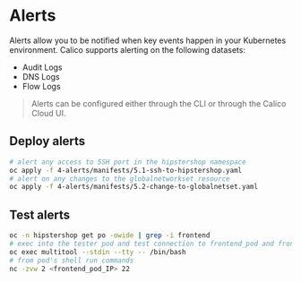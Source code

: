 # Alerts

Alerts allow you to be notified when key events happen in your Kubernetes environment. Calico supports alerting on the following datasets:

- Audit Logs
- DNS Logs
- Flow Logs

>Alerts can be configured either through the CLI or through the Calico Cloud UI.

## Deploy alerts

```bash
# alert any access to SSH port in the hipstershop namespace
oc apply -f 4-alerts/manifests/5.1-ssh-to-hipstershop.yaml
# alert on any changes to the globalnetworkset resource
oc apply -f 4-alerts/manifests/5.2-change-to-globalnetset.yaml
```

## Test alerts

```bash
oc -n hipstershop get po -owide | grep -i frontend
# exec into the tester pod and test connection to frontend_pod and frontend services
oc exec multitool --stdin --tty -- /bin/bash
# from pod's shell run commands
nc -zvw 2 <frontend_pod_IP> 22
```
